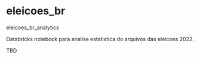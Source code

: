 # eleicoes_br
eleicoes_br_analytics

Databricks notebook para analise estatistica do arquivos das eleicoes 2022.

TBD

